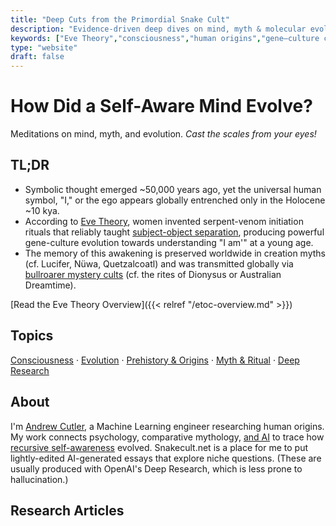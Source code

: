 ```yaml
---
title: "Deep Cuts from the Primordial Snake Cult"
description: "Evidence-driven deep dives on mind, myth & molecular evolution. Unpacking the Eve Theory of Consciousness."
keywords: ["Eve Theory","consciousness","human origins","gene–culture co-evolution","psychometrics"]
type: "website"
draft: false
---
```


# How Did a Self-Aware Mind Evolve? 
Meditations on mind, myth, and evolution. <span class="eye-of-ra-text">*<span data-char="C" style="--char-index: 0">C</span><span data-char="a" style="--char-index: 1">a</span><span data-char="s" style="--char-index: 2">s</span><span data-char="t" style="--char-index: 3">t</span> <span data-char="t" style="--char-index: 4">t</span><span data-char="h" style="--char-index: 5">h</span><span data-char="e" style="--char-index: 6">e</span> <span data-char="s" style="--char-index: 7">s</span><span data-char="c" style="--char-index: 8">c</span><span data-char="a" style="--char-index: 9">a</span><span data-char="l" style="--char-index: 10">l</span><span data-char="e" style="--char-index: 11">e</span><span data-char="s" style="--char-index: 12">s</span> <span data-char="f" style="--char-index: 13">f</span><span data-char="r" style="--char-index: 14">r</span><span data-char="o" style="--char-index: 15">o</span><span data-char="m" style="--char-index: 16">m</span> <span data-char="y" style="--char-index: 17">y</span><span data-char="o" style="--char-index: 18">o</span><span data-char="u" style="--char-index: 19">u</span><span data-char="r" style="--char-index: 20">r</span> <span data-char="e" style="--char-index: 21">e</span><span data-char="y" style="--char-index: 22">y</span><span data-char="e" style="--char-index: 23">e</span><span data-char="s" style="--char-index: 24">s</span><span data-char="!" style="--char-index: 25">!</span>*</span>

## TL;DR

*   Symbolic thought emerged ~50,000 years ago, yet the universal human symbol, "I," or the ego appears globally entrenched only in the Holocene ~10 kya.
*   According to [Eve Theory](https://www.vectorsofmind.com/p/eve-theory-of-consciousness-v3), women invented serpent-venom initiation rituals that reliably taught [subject-object separation](https://www.vectorsofmind.com/p/the-origins-of-human-consciousness), producing powerful gene-culture evolution towards understanding "I am'" at a young age.
*   The memory of this awakening is preserved worldwide in creation myths (cf. Lucifer, Nüwa, Quetzalcoatl) and was transmitted globally via [bullroarer mystery cults](https://www.vectorsofmind.com/p/the-bullroarer-much-more-than-you) (cf. the rites of Dionysus or Australian Dreamtime).

[Read the Eve Theory Overview]({{< relref "/etoc-overview.md" >}}) <!-- CTA -->

## Topics
[Consciousness](/tags/consciousness/) · [Evolution](/tags/evolution/) · [Prehistory & Origins](/tags/prehistory/) · [Myth & Ritual](/tags/mythology/) · [Deep Research](/tags/deep-research/)

## About
I'm [Andrew Cutler](https://substack.com/@vectors?utm_source=user-menu), a Machine Learning engineer researching human origins. 
My work connects psychology, comparative mythology, [and AI](https://www.vectorsofmind.com/p/the-ai-basis-of-the-eve-theory-of) to trace how [recursive self-awareness](https://www.vectorsofmind.com/p/deja-you-the-recursive-construction) evolved.
Snakecult.net is a place for me to put lightly-edited AI-generated essays that explore niche questions. (These are usually produced with OpenAI's Deep Research, which is less prone to hallucination.)

## Research Articles
